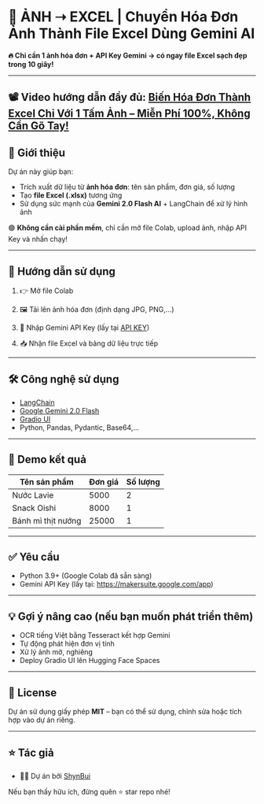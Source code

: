 # 🧾 ẢNH ➝ EXCEL | Chuyển Hóa Đơn Ảnh Thành File Excel Dùng Gemini AI

**🔥 Chỉ cần 1 ảnh hóa đơn + API Key Gemini → có ngay file Excel sạch đẹp trong 10 giây!**

---

## 📽️ Video hướng dẫn đầy đủ: [Biến Hóa Đơn Thành Excel Chỉ Với 1 Tấm Ảnh – Miễn Phí 100%, Không Cần Gõ Tay!](https://youtu.be/R_24LY2RRhs)

## 📌 Giới thiệu

Dự án này giúp bạn:
- Trích xuất dữ liệu từ **ảnh hóa đơn**: tên sản phẩm, đơn giá, số lượng
- Tạo **file Excel (.xlsx)** tương ứng
- Sử dụng sức mạnh của **Gemini 2.0 Flash AI** + LangChain để xử lý hình ảnh

🟢 **Không cần cài phần mềm**, chỉ cần mở file Colab, upload ảnh, nhập API Key và nhấn chạy!

---

## 🚀 Hướng dẫn sử dụng

1. 👉 Mở file Colab

2. 🖼️ Tải lên ảnh hóa đơn (định dạng JPG, PNG,...)

3. 🔑 Nhập Gemini API Key (lấy tại [API KEY](https://aistudio.google.com/apikey))

4. 📥 Nhận file Excel và bảng dữ liệu trực tiếp

---

## 🛠 Công nghệ sử dụng

- [LangChain](https://www.langchain.com/)
- [Google Gemini 2.0 Flash](https://ai.google.dev/)
- [Gradio UI](https://www.gradio.app/)
- Python, Pandas, Pydantic, Base64,...

---

## 📸 Demo kết quả

| Tên sản phẩm       | Đơn giá | Số lượng |
|--------------------|---------|----------|
| Nước Lavie          | 5000    | 2        |
| Snack Oishi         | 8000    | 1        |
| Bánh mì thịt nướng | 25000   | 1        |

---

## ✅ Yêu cầu

- Python 3.9+ (Google Colab đã sẵn sàng)
- Gemini API Key (lấy tại: https://makersuite.google.com/app)

---

## 💡 Gợi ý nâng cao (nếu bạn muốn phát triển thêm)

- OCR tiếng Việt bằng Tesseract kết hợp Gemini
- Tự động phát hiện đơn vị tính
- Xử lý ảnh mờ, nghiêng
- Deploy Gradio UI lên Hugging Face Spaces

---

## 📄 License

Dự án sử dụng giấy phép **MIT** – bạn có thể sử dụng, chỉnh sửa hoặc tích hợp vào dự án riêng.

---

## ⭐ Tác giả

- 👨‍💻 Dự án bởi [ShynBui](https://github.com/ShynBui)

Nếu bạn thấy hữu ích, đừng quên ⭐ star repo nhé!
